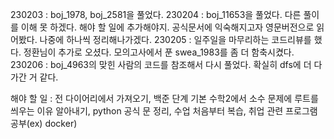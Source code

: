 230203 : boj_1978, boj_2581을 풀었다.
230204 : boj_11653을 풀었다. 다른 풀이를 이해 못 하겠다. 해야 할 일에 추가해야지. 공식문서에 익숙해지고자 영문버전으로 읽어봤다. 나중에 하나씩 정리해나가겠다. 
230205 : 일주일을 마무리하는 코드리뷰를 했다. 정환님이 추가로 오셨다. 모의고사에서 푼 swea_1983를 좀 더 함축시켰다.
230206 : boj_4963의 맞힌 사람의 코드를 참조해서 다시 풀었다. 확실히 dfs에 더 다가간 거 같다.

해야 할 일 : 전 다이어리에서 가져오기, 백준 단계 기본 수학2에서 소수 문제에 루트를 씌우는 이유 알아내기, python 공식 문 정리, 수업 처음부터 복습, 취업 관련 프로그램 공부(ex) docker)